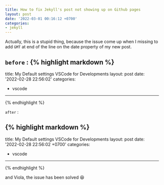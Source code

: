```yaml
---
title: How to fix Jekyll's post not showing up on Github pages
layout: post
date: '2022-03-01 00:16:12 +0700'
categories:
- jekyll
---
```


Actually, this is a stupid thing, because the issue come up when I missing to add `GMT` at end of the line on the date property of my new post.

`before` :
{% highlight markdown %}
---
title: My Default settings VSCode for Developments
layout: post
date: '2022-02-28 22:56:02'
categories:
- vscode
---
{% endhighlight %}

`after` :

{% highlight markdown %}
---
title: My Default settings VSCode for Developments
layout: post
date: '2022-02-28 22:56:02 +0700'
categories:
- vscode
---
{% endhighlight %}

and Viola, the issue has been solved :laughing:
